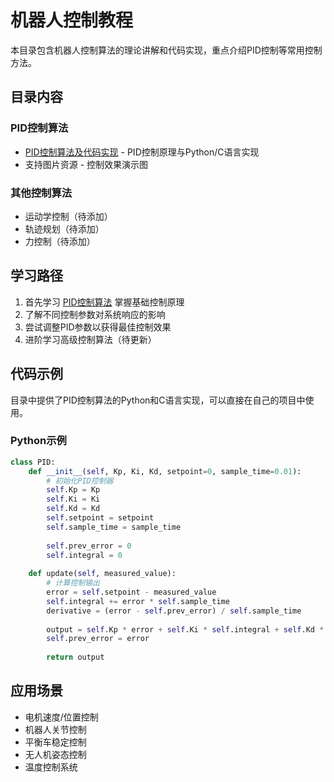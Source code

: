# 机器人控制教程

本目录包含机器人控制算法的理论讲解和代码实现，重点介绍PID控制等常用控制方法。

## 目录内容

### PID控制算法
- [PID控制算法及代码实现](PID_Control.md) - PID控制原理与Python/C语言实现
- 支持图片资源 - 控制效果演示图

### 其他控制算法
- 运动学控制（待添加）
- 轨迹规划（待添加）
- 力控制（待添加）

## 学习路径
1. 首先学习 [PID控制算法](PID_Control.md) 掌握基础控制原理
2. 了解不同控制参数对系统响应的影响
3. 尝试调整PID参数以获得最佳控制效果
4. 进阶学习高级控制算法（待更新）

## 代码示例
目录中提供了PID控制算法的Python和C语言实现，可以直接在自己的项目中使用。

### Python示例
```python
class PID:
    def __init__(self, Kp, Ki, Kd, setpoint=0, sample_time=0.01):
        # 初始化PID控制器
        self.Kp = Kp
        self.Ki = Ki
        self.Kd = Kd
        self.setpoint = setpoint
        self.sample_time = sample_time
        
        self.prev_error = 0
        self.integral = 0
    
    def update(self, measured_value):
        # 计算控制输出
        error = self.setpoint - measured_value
        self.integral += error * self.sample_time
        derivative = (error - self.prev_error) / self.sample_time
        
        output = self.Kp * error + self.Ki * self.integral + self.Kd * derivative
        self.prev_error = error
        
        return output
```

## 应用场景
- 电机速度/位置控制
- 机器人关节控制
- 平衡车稳定控制
- 无人机姿态控制
- 温度控制系统 